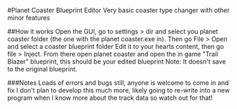 #Planet Coaster Blueprint Editor
Very basic coaster type changer with other minor features

##How it works
Open the GUI, go to settings > dir and select you planet coaster folder (the one with the planet coaster.exe in). Then go File > Open and select a coaster blueprint folder
Edit it to your hearts content, then go file > Inject. From there open planet coaster and open the in game "Trail Blazer" blueprint, this should be your edited blueprint
Note: It doesn't save to the original blueprint.

###Notes
Loads of errors and bugs still, anyone is welcome to come in and fix
I don't plan to develop this much more, likely going to re-write into a new program when I know more about the track data so watch out for that!